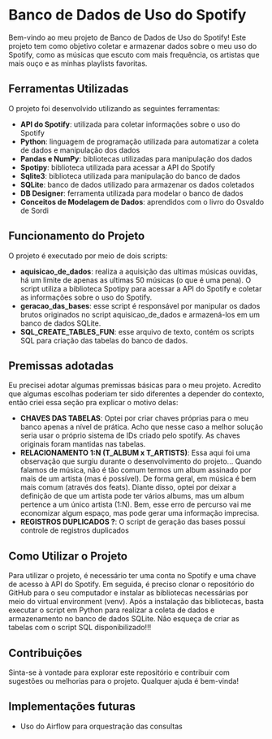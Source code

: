 # Banco de Dados de Uso do Spotify

Bem-vindo ao meu projeto de Banco de Dados de Uso do Spotify! Este projeto tem como objetivo coletar e armazenar dados sobre o meu uso do Spotify, como as músicas que escuto com mais frequência, os artistas que mais ouço e as minhas playlists favoritas.

## Ferramentas Utilizadas

O projeto foi desenvolvido utilizando as seguintes ferramentas:

- **API do Spotify**: utilizada para coletar informações sobre o uso do Spotify
- **Python**: linguagem de programação utilizada para automatizar a coleta de dados e manipulação dos dados
- **Pandas e NumPy**: bibliotecas utilizadas para manipulação dos dados
- **Spotipy**: biblioteca utilizada para acessar a API do Spotify
- **Sqlite3**: biblioteca utilizada para manipulação do banco de dados
- **SQLite**: banco de dados utilizado para armazenar os dados coletados
- **DB Designer**: ferramenta utilizada para modelar o banco de dados
- **Conceitos de Modelagem de Dados**: aprendidos com o livro do Osvaldo de Sordi

## Funcionamento do Projeto

O projeto é executado por meio de dois scripts:
- **aquisicao_de_dados**: realiza a aquisição das ultimas músicas ouvidas, há um limite de apenas as ultimas 50 músicas (o que é uma pena). O script utiliza a biblioteca Spotipy para acessar a API do Spotify e coletar as informações sobre o uso do Spotify.
- **geracao_das_bases**: esse script é responsável por manipular os dados brutos originados no script aquisicao_de_dados e armazená-los em um banco de dados SQLite.
- **SQL_CREATE_TABLES_FUN**: esse arquivo de texto, contém os scripts SQL para criação das tabelas do banco de dados.

## Premissas adotadas

Eu precisei adotar algumas premissas básicas para o meu projeto. Acredito que algumas escolhas poderiam ter sido diferentes a depender do contexto, então criei essa seção pra explicar o motivo delas:
- **CHAVES DAS TABELAS**: Optei por criar chaves próprias para o meu banco apenas a nível de prática. Acho que nesse caso a melhor solução seria usar o próprio sistema de IDs criado pelo spotify. As chaves originais foram mantidas nas tabelas.
- **RELACIONAMENTO 1:N (T_ALBUM x T_ARTISTS)**: Essa aqui foi uma observação que surgiu durante o desenvolvimento do projeto... Quando falamos de música, não é tão comum termos um album assinado por mais de um artista (mas é possível). De forma geral, em música é bem mais comum (através dos feats). Diante disso, optei por deixar a definição de que um artista pode ter vários albums, mas um album pertence a um único artista (1:N). Bem, esse erro de percurso vai me economizar algum espaço, mas pode gerar uma informação imprecisa.
- **REGISTROS DUPLICADOS ?**: O script de geração das bases possui controle de registros duplicados

## Como Utilizar o Projeto

Para utilizar o projeto, é necessário ter uma conta no Spotify e uma chave de acesso à API do Spotify. Em seguida, é preciso clonar o repositório do GitHub para o seu computador e instalar as bibliotecas necessárias por meio do virtual environment (venv). Após a instalação das bibliotecas, basta executar o script em Python para realizar a coleta de dados e armazenamento no banco de dados SQLite. Não esqueça de criar as tabelas com o script SQL disponibilizado!!!

## Contribuições

Sinta-se à vontade para explorar este repositório e contribuir com sugestões ou melhorias para o projeto. Qualquer ajuda é bem-vinda!

## Implementações futuras

- Uso do Airflow para orquestração das consultas
